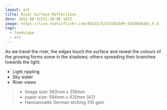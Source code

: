 ```yaml
---
layout: art
title: River Surface Reflections
date: 2022-08-31T21:38:06.167Z
image: https://live.staticflickr.com/65535/52325582599_0343036a91_h_d.jpg
tags:
  - landscape
  - art
---
```

As we travel the river, the edges touch the surface and reveal the colours of the growing forms some in the shadows; others spreading their branches towards the light.

* Light rippling
* Sky water
* River views


> - Image size: 562mm x 316mm
> - paper size: 594mm x 420mm (A2)
> - Hannamuelle German etching 310 gsm